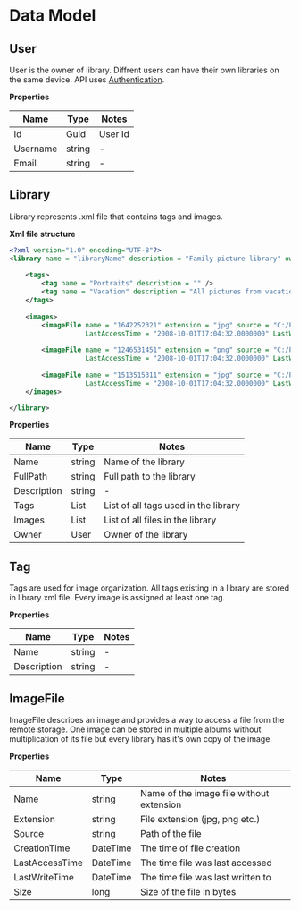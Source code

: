# Data Model

## User

User is the owner of library.
Diffrent users can have their own libraries on the same device.
API uses [Authentication](https://tomaszkumiega.github.io/PictureLibrary-API/endpoints/#authenticate).

**Properties**

| Name | Type | Notes |
|------|------|-------|
| Id | Guid | User Id | 
| Username | string | - |
| Email | string | - |

## Library

Library represents .xml file that contains tags and images.

**Xml file structure**

```xml
<?xml version="1.0" encoding="UTF-8"?>
<library name = "libraryName" description = "Family picture library" owner = "userGuid">
    
    <tags>
        <tag name = "Portraits" description = "" />
        <tag name = "Vacation" description = "All pictures from vacation time" />
    </tags>        
    
    <images>
        <imageFile name = "1642252321" extension = "jpg" source = "C:/Pictures/Library1/images/1642252321.jpg" CreationTime = "2008-10-01T17:04:32.0000000" 
                   LastAccessTime = "2008-10-01T17:04:32.0000000" LastWriteTime = "2008-10-01T17:04:32.0000000" size = "5130500"/>
        
        <imageFile name = "1246531451" extension = "png" source = "C:/Pictures/Library1/images/1246531451.png" CreationTime = "2008-10-01T17:04:32.0000000" 
                   LastAccessTime = "2008-10-01T17:04:32.0000000" LastWriteTime = "2008-10-01T17:04:32.0000000" size = "3003000"/>
        
        <imageFile name = "1513515311" extension = "jpg" source = "C:/Pictures/Library1/images/1513515311.jpg" CreationTime = "2008-10-01T17:04:32.0000000" 
                   LastAccessTime = "2008-10-01T17:04:32.0000000" LastWriteTime = "2008-10-01T17:04:32.0000000" size = "2050000" />
    </images>    

</library>
```

**Properties**

| Name | Type | Notes |
|------|------|-------|
| Name | string | Name of the library | 
| FullPath | string | Full path to the library |
| Description | string | - |
| Tags | List<Tag> | List of all tags used in the library |
| Images | List<ImageFIle> | List of all files in the library |
| Owner | User | Owner of the library |

## Tag

Tags are used for image organization.
All tags existing in a library are stored in library xml file.
Every image is assigned at least one tag.

**Properties**

| Name | Type | Notes |
|------|------|-------|
| Name | string | - |
| Description | string | - |


## ImageFile

ImageFile describes an image and provides a way to access a file from the remote storage.
One image can be stored in multiple albums without multiplication of its file but every library has it's own copy of the image.

**Properties**

| Name | Type | Notes |
|------|------|-------|
| Name | string | Name of the image file without extension |
| Extension | string | File extension (jpg, png etc.) |
| Source | string | Path of the file |
| CreationTime | DateTime | The time of file creation |
| LastAccessTime | DateTime | The time file was last accessed |
| LastWriteTime | DateTime | The time file was last written to |
| Size | long | Size of the file in bytes |
